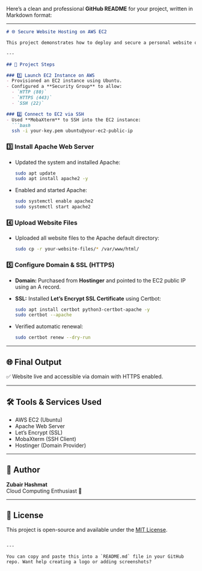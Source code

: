 Here’s a clean and professional **GitHub README** for your project, written in Markdown format:

---

```markdown
# 🌐 Secure Website Hosting on AWS EC2

This project demonstrates how to deploy and secure a personal website on the cloud using an **EC2 Ubuntu Server** on **AWS**. The website is hosted via **Apache**, and SSL is configured with **Let's Encrypt** for secure HTTPS access. A domain purchased from **Hostinger** is used to access the website publicly.

---

## 🚀 Project Steps

### 1️⃣ Launch EC2 Instance on AWS
- Provisioned an EC2 instance using Ubuntu.
- Configured a **Security Group** to allow:
  - `HTTP (80)`
  - `HTTPS (443)`
  - `SSH (22)`

### 2️⃣ Connect to EC2 via SSH
- Used **MobaXterm** to SSH into the EC2 instance:
  ```bash
  ssh -i your-key.pem ubuntu@your-ec2-public-ip
  ```

### 3️⃣ Install Apache Web Server
- Updated the system and installed Apache:
  ```bash
  sudo apt update
  sudo apt install apache2 -y
  ```

- Enabled and started Apache:
  ```bash
  sudo systemctl enable apache2
  sudo systemctl start apache2
  ```

### 4️⃣ Upload Website Files
- Uploaded all website files to the Apache default directory:
  ```bash
  sudo cp -r your-website-files/* /var/www/html/
  ```

### 5️⃣ Configure Domain & SSL (HTTPS)
- **Domain:** Purchased from **Hostinger** and pointed to the EC2 public IP using an A record.
- **SSL:** Installed **Let’s Encrypt SSL Certificate** using Certbot:
  ```bash
  sudo apt install certbot python3-certbot-apache -y
  sudo certbot --apache
  ```

- Verified automatic renewal:
  ```bash
  sudo certbot renew --dry-run
  ```

---

## 🌐 Final Output
✅ Website live and accessible via domain with HTTPS enabled.

---

## 🛠️ Tools & Services Used

- AWS EC2 (Ubuntu)
- Apache Web Server
- Let’s Encrypt (SSL)
- MobaXterm (SSH Client)
- Hostinger (Domain Provider)

---

## 📌 Author
**Zubair Hashmat**  
Cloud Computing Enthusiast 🚀

---

## 📄 License
This project is open-source and available under the [MIT License](LICENSE).
```

---

You can copy and paste this into a `README.md` file in your GitHub repo. Want help creating a logo or adding screenshots?
